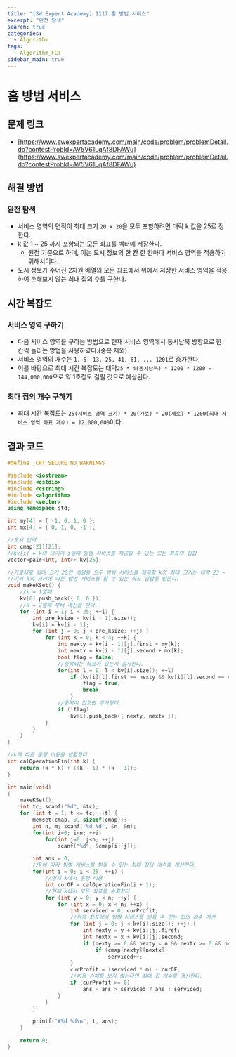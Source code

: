 ```yaml
---
title: "[SW Expert Academy] 2117.홈 방범 서비스"
excerpt: "완전 탐색"
search: true
categories:
  - Algorithm
tags:
  - Algorithm_FCT
sidebar_main: true
---
```


# 홈 방범 서비스

## 문제 링크
- [https://www.swexpertacademy.com/main/code/problem/problemDetail.do?contestProbId=AV5V61LqAf8DFAWu](https://www.swexpertacademy.com/main/code/problem/problemDetail.do?contestProbId=AV5V61LqAf8DFAWu)

## 해결 방법
### 완전 탐색
- 서비스 영역의 면적이 최대 크기 ```20 x 20```을 모두 포함하려면 대략 k 값을 25로 정한다.
- k 값 1 ~ 25 까지 포함되는 모든 좌표를 벡터에 저장한다.
  - 원점 기준으로 하며, 이는 도시 정보의 한 칸 한 칸마다 서비스 영역을 적용하기 위해서이다.
- 도시 정보가 주어진 2차원 배열의 모든 좌표에서 위에서 저장한 서비스 영역을 적용하여 손해보지 않는 최대 집의 수를 구한다.

## 시간 복잡도
### 서비스 영역 구하기
- 다음 서비스 영역을 구하는 방법으로 현재 서비스 영역에서 동서남북 방향으로 한 칸씩 늘리는 방법을 사용하였다.(중복 제외)
- 서비스 영역의 개수는 ```1, 5, 13, 25, 41, 61, ... 1201```로 증가한다.
- 이를 바탕으로 최대 시간 복잡도는 대략```25 * 4(동서남북) * 1200 * 1200 = 144,000,000```으로 약 1초정도 걸릴 것으로 예상된다.

### 최대 집의 개수 구하기
- 최대 시간 복잡도는 ```25(서비스 영역 크기) * 20(가로) * 20(세로) * 1200(최대 서비스 영역 좌표 개수) = 12,000,000```이다.

## 결과 코드

```cpp
#define _CRT_SECURE_NO_WARNINGS

#include <iostream>
#include <cstdio>
#include <cstring>
#include <algorithm>
#include <vector>
using namespace std;

int my[4] = { -1, 0, 1, 0 };
int mx[4] = { 0, 1, 0, -1 };

//도시 입력
int cmap[21][21];
//kv[i] = k의 크기가 i일때 방범 서비스를 제공할 수 있는 모든 좌표의 집합
vector<pair<int, int>> kv[25];

//가로세로 최대 크기 20인 배열을 모두 방범 서비스를 제공할 k의 최대 크기는 대략 23 ~ 25이다.
//미리 k의 크기에 따른 방범 서비스를 할 수 있는 좌표 집합을 만든다.
void makeKSet() {
	//k = 1일때
	kv[0].push_back({ 0, 0 });
	//k = 2일때 부터 계산을 한다.
	for (int i = 1; i < 25; ++i) {
		int pre_ksize = kv[i - 1].size();
		kv[i] = kv[i - 1];
		for (int j = 0; j < pre_ksize; ++j) {
			for (int k = 0; k < 4; ++k) {
				int nexty = kv[i - 1][j].first + my[k];
				int nextx = kv[i - 1][j].second + mx[k];
				bool flag = false;
				//중복되는 좌표가 있는지 검사한다.
				for(int l = 0; l < kv[i].size(); ++l)
					if (kv[i][l].first == nexty && kv[i][l].second == nextx) {
						flag = true;
						break;
					}
				//중복이 없으면 추가한다.
				if (!flag)
					kv[i].push_back({ nexty, nextx });
			}
		}
	}
}

//k에 따른 운영 비용을 반환한다.
int calOperationFin(int k) {
	return (k * k) + ((k - 1) * (k - 1));
}

int main(void)
{
	makeKSet();
	int tc; scanf("%d", &tc);
	for (int t = 1; t <= tc; ++t) {
		memset(cmap, 0, sizeof(cmap));
		int n, m; scanf("%d %d", &n, &m);
		for(int i=0; i<n; ++i)
			for(int j=0; j<n; ++j)
				scanf("%d", &cmap[i][j]);

		int ans = 0;
		//k에 따라 방범 서비스를 받을 수 있는 최대 집의 개수를 계산한다.
		for(int i = 0; i < 25; ++i) {
			//현재 k에서 운영 비용
			int curOF = calOperationFin(i + 1);
			//현재 k에서 모든 좌표를 순회한다.
			for (int y = 0; y < n; ++y) {
				for (int x = 0; x < n; ++x) {
					int serviced = 0, curProfit;
					//현재 좌표에서 방범 서비스를 받을 수 있는 집의 개수 계산
					for (int j = 0; j < kv[i].size(); ++j) {
						int nexty = y + kv[i][j].first;
						int nextx = x + kv[i][j].second;
						if (nexty >= 0 && nexty < n && nextx >= 0 && nextx < n)
							if (cmap[nexty][nextx])
								serviced++;
					}
					curProfit = (serviced * m) - curOF;
					//비용 손해를 보지 않는다면 최대 집 개수를 갱신한다.
					if (curProfit >= 0)
						ans = ans > serviced ? ans : serviced;		
				}
			}
		}

		printf("#%d %d\n", t, ans);
	}

	return 0;
}
```
